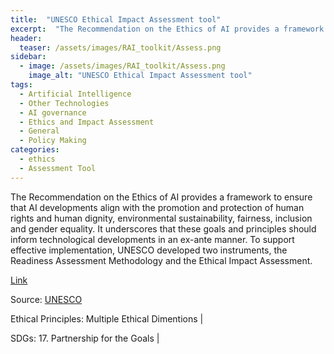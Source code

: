 ```yaml
---
title:  "UNESCO Ethical Impact Assessment tool"  
excerpt:  "The Recommendation on the Ethics of AI provides a framework to ensure that AI developments align with the promotion and protection of human rights and human dignity, environmental sustainability, fairness, inclusion and gender equality. It  (...)"  
header:
  teaser: /assets/images/RAI_toolkit/Assess.png
sidebar:
  - image: /assets/images/RAI_toolkit/Assess.png
    image_alt: "UNESCO Ethical Impact Assessment tool"
tags:
  - Artificial Intelligence
  - Other Technologies
  - AI governance
  - Ethics and Impact Assessment
  - General
  - Policy Making
categories:
  - ethics
  - Assessment Tool
---
```

The Recommendation on the Ethics of AI provides a framework to ensure that AI developments align with the promotion and protection of human rights and human dignity, environmental sustainability, fairness, inclusion and gender equality. It underscores that these goals and principles should inform technological developments in an ex-ante manner. To support effective implementation, UNESCO developed two instruments, the Readiness Assessment Methodology and the Ethical Impact Assessment.

[Link](https://www.unesco.org/en/articles/ethical-impact-assessment-tool-recommendation-ethics-artificial-intelligence?hub=83294)

Source: [UNESCO](https://www.unesco.org/en)

Ethical Principles: Multiple Ethical Dimentions | 

SDGs: 17. Partnership for the Goals | 
